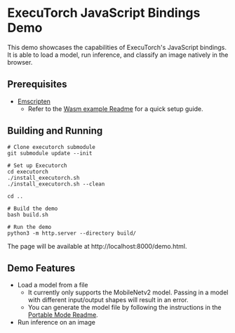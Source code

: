 # ExecuTorch JavaScript Bindings Demo

This demo showcases the capabilities of ExecuTorch's JavaScript bindings. It is able to load a model, run inference, and classify an image natively in the browser.

## Prerequisites

- [Emscripten](https://emscripten.org/docs/getting_started/Tutorial.html)
  - Refer to the [Wasm example Readme](https://github.com/pytorch/executorch/blob/main/examples/wasm/README.md) for a quick setup guide.

## Building and Running

```
# Clone executorch submodule
git submodule update --init

# Set up Executorch
cd executorch
./install_executorch.sh
./install_executorch.sh --clean

cd ..

# Build the demo
bash build.sh

# Run the demo
python3 -m http.server --directory build/
```

The page will be available at http://localhost:8000/demo.html.

## Demo Features

- Load a model from a file
  - It currently only supports the MobileNetv2 model. Passing in a model with different input/output shapes will result in an error.
  - You can generate the model file by following the instructions in the [Portable Mode Readme](https://github.com/pytorch/executorch/blob/main/examples/portable/README.md).
- Run inference on an image
